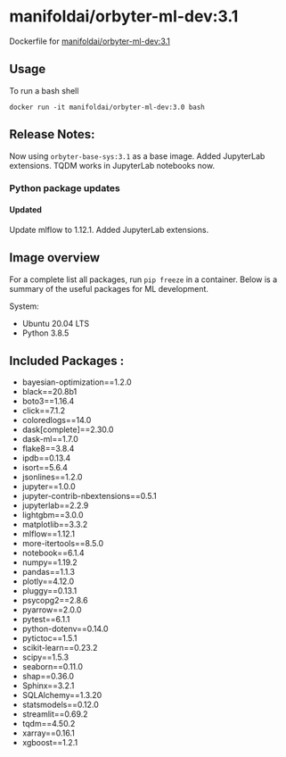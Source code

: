 # manifoldai/orbyter-ml-dev:3.1

Dockerfile for [manifoldai/orbyter-ml-dev:3.1](https://hub.docker.com/r/manifoldai/orbyter-ml-dev)

## Usage

To run a bash shell

`
docker run -it manifoldai/orbyter-ml-dev:3.0 bash
`

## Release Notes:

Now using `orbyter-base-sys:3.1` as a base image. 
Added JupyterLab extensions. TQDM works in JupyterLab notebooks now. 

### Python package updates

#### Updated

Update mlflow to 1.12.1. Added JupyterLab extensions.

## Image overview

For a complete list all packages, run `pip freeze` in a container. Below is a summary of
the useful packages for ML development.

System:

* Ubuntu 20.04 LTS
* Python 3.8.5

## Included Packages :
* bayesian-optimization==1.2.0
* black==20.8b1
* boto3==1.16.4
* click==7.1.2
* coloredlogs==14.0
* dask[complete]==2.30.0 
* dask-ml==1.7.0
* flake8==3.8.4
* ipdb==0.13.4
* isort==5.6.4
* jsonlines==1.2.0
* jupyter==1.0.0
* jupyter-contrib-nbextensions==0.5.1
* jupyterlab==2.2.9
* lightgbm==3.0.0
* matplotlib==3.3.2
* mlflow==1.12.1
* more-itertools==8.5.0
* notebook==6.1.4
* numpy==1.19.2
* pandas==1.1.3
* plotly==4.12.0
* pluggy==0.13.1
* psycopg2==2.8.6
* pyarrow==2.0.0
* pytest==6.1.1
* python-dotenv==0.14.0
* pytictoc==1.5.1
* scikit-learn==0.23.2
* scipy==1.5.3
* seaborn==0.11.0
* shap==0.36.0
* Sphinx==3.2.1
* SQLAlchemy==1.3.20
* statsmodels==0.12.0
* streamlit==0.69.2
* tqdm==4.50.2
* xarray==0.16.1
* xgboost==1.2.1